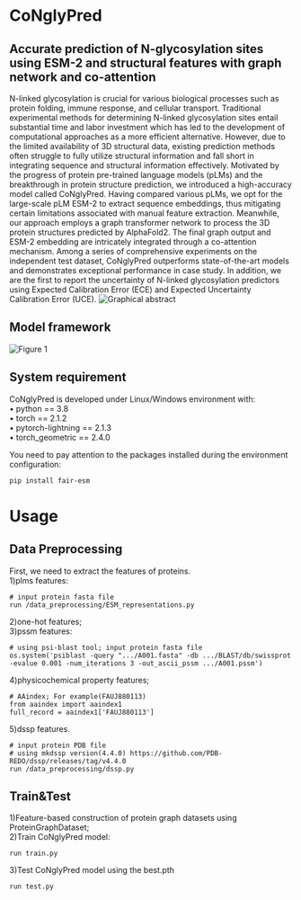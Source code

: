 # CoNglyPred
## Accurate prediction of N-glycosylation sites using ESM-2 and structural features with graph network and co-attention
N-linked glycosylation is crucial for various biological processes such as protein folding, immune response, and cellular transport. Traditional experimental methods for determining N-linked glycosylation sites entail substantial time and labor investment which has led to the development of computational approaches as a more efficient alternative. However, due to the limited availability of 3D structural data, existing prediction methods often struggle to fully utilize structural information and fall short in integrating sequence and structural information effectively. Motivated by the progress of protein pre-trained language models (pLMs) and the breakthrough in protein structure prediction, we introduced a high-accuracy model called CoNglyPred. Having compared various pLMs, we opt for the large-scale pLM ESM-2 to extract sequence embeddings, thus mitigating certain limitations associated with manual feature extraction. Meanwhile, our approach employs a graph transformer network to process the 3D protein structures predicted by AlphaFold2. The final graph output and ESM-2 embedding are intricately integrated through a co-attention mechanism. Among a series of comprehensive experiments on the independent test dataset, CoNglyPred outperforms state-of-the-art models and demonstrates exceptional performance in case study. In addition, we are the first to report the uncertainty of N-linked glycosylation predictors using Expected Calibration Error (ECE) and Expected Uncertainty Calibration Error (UCE). 
![Graphical abstract](https://github.com/whm242446/CoNglyPred/assets/105725880/26ca05e2-6a03-4b78-bf2e-4d7cd48a3568)

## Model framework
![Figure 1](https://github.com/whm242446/CoNglyPred/assets/105725880/19563308-dc3b-4c01-9435-a8539cb203b9)

## System requirement
CoNglyPred is developed under Linux/Windows environment with:  
•	python == 3.8   
•	torch == 2.1.2  
•	pytorch-lightning == 2.1.3  
•	torch_geometric == 2.4.0  

You need to pay attention to the packages installed during the environment configuration:
```
pip install fair-esm
```
# Usage
## Data Preprocessing
First, we need to extract the features of proteins.  
1)plms features:
```
# input protein fasta file
run /data_preprocessing/ESM_representations.py
```
2)one-hot features;  
3)pssm features:
```
# using psi-blast tool; input protein fasta file
os.system('psiblast -query ".../A001.fasta" -db .../BLAST/db/swissprot -evalue 0.001 -num_iterations 3 -out_ascii_pssm .../A001.pssm')
```
4)physicochemical property features;
```
# AAindex; For example(FAUJ880113)
from aaindex import aaindex1
full_record = aaindex1['FAUJ880113']
```
5)dssp features.
```
# input protein PDB file
# using mkdssp version(4.4.0) https://github.com/PDB-REDO/dssp/releases/tag/v4.4.0
run /data_preprocessing/dssp.py
```
## Train&Test  
1)Feature-based construction of protein graph datasets using ProteinGraphDataset;  
2)Train CoNglyPred model:
```
run train.py
```
3)Test CoNglyPred model using the best.pth
```
run test.py
```
